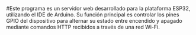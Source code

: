 #Este programa es un servidor web desarrollado para la plataforma ESP32, utilizando el IDE de Arduino. Su función principal es controlar los pines GPIO del dispositivo para alternar su estado entre encendido y apagado mediante comandos HTTP recibidos a través de una red Wi-Fi.
